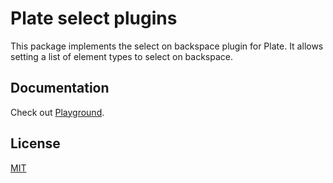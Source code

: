 # Plate select plugins

This package implements the select on backspace plugin for Plate. It allows
setting a list of element types to select on backspace.

## Documentation

Check out [Playground](https://platejs.org/docs/playground).

## License

[MIT](../../LICENSE)
